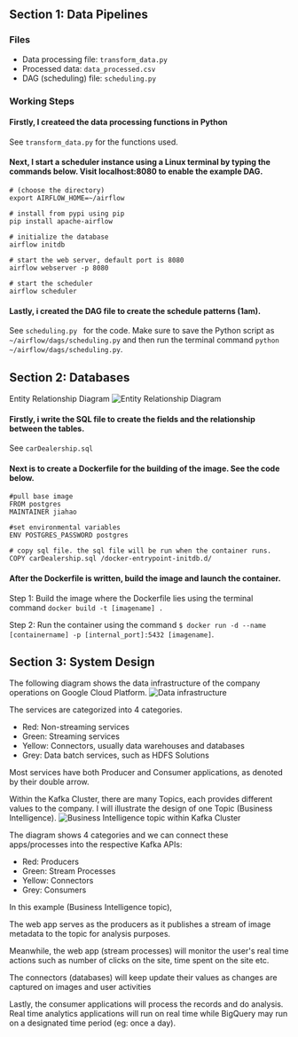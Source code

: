 ## Section 1: Data Pipelines

### Files
- Data processing file: `transform_data.py`
- Processed data: `data_processed.csv`
- DAG (scheduling) file: `scheduling.py`

### Working Steps
#### Firstly, I createed the data processing functions in Python
See `transform_data.py` for the functions used.

#### Next, I start a scheduler instance using a Linux terminal by typing the commands below. Visit localhost:8080 to enable the example DAG.
```
# (choose the directory)
export AIRFLOW_HOME=~/airflow

# install from pypi using pip
pip install apache-airflow

# initialize the database
airflow initdb

# start the web server, default port is 8080
airflow webserver -p 8080

# start the scheduler
airflow scheduler
```
#### Lastly, i created the DAG file to create the schedule patterns (1am).
See `scheduling.py ` for the code.
Make sure to save the Python script as `~/airflow/dags/scheduling.py` and then run the terminal command `python ~/airflow/dags/scheduling.py`. 



## Section 2: Databases
Entity Relationship Diagram
![Entity Relationship Diagram](https://raw.githubusercontent.com/jiahao25/Govtech-Data-Engineer-Test/master/images/Entity%20relationship%20diagram%203.JPG "Entity Relationship Diagram")

#### Firstly, i write the SQL file to create the fields and the relationship between the tables.
See `carDealership.sql`

#### Next is to create a Dockerfile for the building of the image. See the code below.
```
#pull base image
FROM postgres
MAINTAINER jiahao

#set environmental variables
ENV POSTGRES_PASSWORD postgres

# copy sql file. the sql file will be run when the container runs.
COPY carDealership.sql /docker-entrypoint-initdb.d/
```

#### After the Dockerfile is written, build the image and launch the container.
Step 1: Build the image where the Dockerfile lies using the terminal command `docker build -t [imagename] .`

Step 2: Run the container using the command `$ docker run -d --name [containername] -p [internal_port]:5432 [imagename]`.



## Section 3: System Design

The following diagram shows the data infrastructure of the company operations on Google Cloud Platform.
![](https://raw.githubusercontent.com/jiahao25/Govtech-Data-Engineer-Test/master/images/architecture.JPG "Data infrastructure")

The services are categorized into 4 categories.
- Red: Non-streaming services
- Green: Streaming services
- Yellow: Connectors, usually data warehouses and databases
- Grey: Data batch services, such as HDFS Solutions

Most services have both Producer and Consumer applications, as denoted by their double arrow.

Within the Kafka Cluster, there are many Topics, each provides different values to the company. I will illustrate the design of one Topic (Business Intelligence).
![](https://raw.githubusercontent.com/jiahao25/Govtech-Data-Engineer-Test/master/images/BItopic.JPG "Business Intelligence topic within Kafka Cluster")


The diagram shows 4 categories and we can connect these apps/processes into the respective Kafka APIs:
- Red: Producers
- Green: Stream Processes
- Yellow: Connectors
- Grey: Consumers

In this example (Business Intelligence topic),

The web app serves as the producers as it publishes a stream of image metadata to the topic for analysis purposes.

Meanwhile, the web app (stream processes) will monitor the user's real time actions such as number of clicks on the site, time spent on the site etc. 

The connectors (databases) will keep update their values as changes are captured on images and user activities

Lastly, the consumer applications will process the records and do analysis. Real time analytics applications will run on real time while BigQuery may run on a designated time period (eg: once a day).
